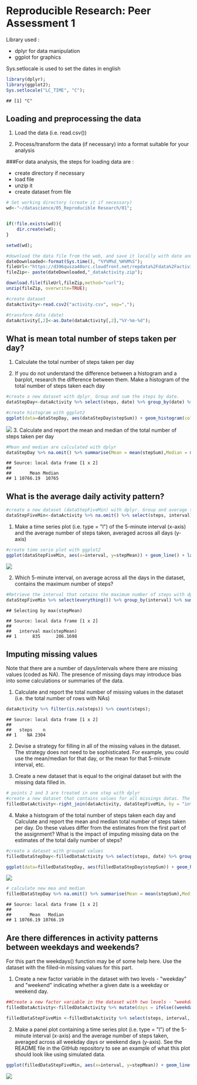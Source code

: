 # Reproducible Research: Peer Assessment 1
Library used :

* dplyr for data manipulation
* ggplot for graphics

Sys.setlocale is used to set the dates in english


```r
library(dplyr);
library(ggplot2);
Sys.setlocale("LC_TIME", "C");
```

```
## [1] "C"
```
## Loading and preprocessing the data

1. Load the data (i.e. read.csv())

2. Process/transform the data (if necessary) into a format suitable for your analysis


###For data analysis, the steps for loading data are :

* create directory if necessary
* load file
* unzip it
* create dataset from file


```r
# Set working directory (create it if necessary)
wd<-"~/datascience/05_Reproducible Research/01";


if(!file.exists(wd)){
    dir.create(wd);
}

setwd(wd);

#download the data file from the web, and save it locally with date and time in name 
dateDownloaded<-format(Sys.time(), "%Y%M%d_%H%M%S");
fileUrl<-"https://d396qusza40orc.cloudfront.net/repdata%2Fdata%2Factivity.zip";
fileZip<- paste(dateDownloaded,"_dataActivity.zip");

download.file(fileUrl,fileZip,method="curl");
unzip(fileZip, overwrite=TRUE);

#create dataset
dataActivity<-read.csv2("activity.csv", sep=",");

#transform data (date)
dataActivity[,2]<-as.Date(dataActivity[,2],"%Y-%m-%d");
```

## What is mean total number of steps taken per day?

1. Calculate the total number of steps taken per day

2. If you do not understand the difference between a histogram and a barplot, research the difference between them. Make a histogram of the total number of steps taken each day


```r
#create a new dataset with dplyr. Group and sum the steps by date.
dataStepDay<-dataActivity %>% select(steps, date) %>% group_by(date) %>% summarise(stepSum = sum(steps));

#create histogram with ggplot2
ggplot(data=dataStepDay, aes(dataStepDay$stepSum)) + geom_histogram(col="black",aes(fill=..count..)) + labs(title="Histogram of total number of steps taken per day") + ylab("frequency") + xlab("steps") + ylim(c(0,10));
```

![](PA1_template_files/figure-html/unnamed-chunk-1-1.png) 
3. Calculate and report the mean and median of the total number of steps taken per day


```r
#Mean and median are calculated with dplyr
dataStepDay %>% na.omit() %>% summarise(Mean = mean(stepSum),Median = median(stepSum));
```

```
## Source: local data frame [1 x 2]
## 
##       Mean Median
## 1 10766.19  10765
```

## What is the average daily activity pattern?


```r
#create a new dataset (dataStepFiveMin) with dplyr. Group and average the steps by intervals.
dataStepFiveMin<-dataActivity %>% na.omit() %>% select(steps, interval) %>% group_by(interval) %>% summarise(stepMean = mean(steps));
```

1. Make a time series plot (i.e. type = "l") of the 5-minute interval (x-axis) and the average number of steps taken, averaged across all days (y-axis)

```r
#create time serie plot with ggplot2
ggplot(dataStepFiveMin, aes(x=interval, y=stepMean)) + geom_line() + labs(title="Average number of steps taken per day") + ylab("steps average");
```

![](PA1_template_files/figure-html/unnamed-chunk-4-1.png) 

2. Which 5-minute interval, on average across all the days in the dataset, contains the maximum number of steps?

```r
#Retrieve the interval that cotains the maximum number of steps with dplyr
dataStepFiveMin %>% select(everything()) %>% group_by(interval) %>% summarise(max(stepMean)) %>% top_n(n=1);
```

```
## Selecting by max(stepMean)
```

```
## Source: local data frame [1 x 2]
## 
##   interval max(stepMean)
## 1      835      206.1698
```


## Imputing missing values

Note that there are a number of days/intervals where there are missing values (coded as NA). The presence of missing days may introduce bias into some calculations or summaries of the data.

1. Calculate and report the total number of missing values in the dataset (i.e. the total number of rows with NAs)


```r
dataActivity %>% filter(is.na(steps)) %>% count(steps);
```

```
## Source: local data frame [1 x 2]
## 
##   steps    n
## 1    NA 2304
```

2. Devise a strategy for filling in all of the missing values in the dataset. The strategy does not need to be sophisticated. For example, you could use the mean/median for that day, or the mean for that 5-minute interval, etc.

3. Create a new dataset that is equal to the original dataset but with the missing data filled in.


```r
# points 2 and 3 are treated in one step with dplyr
#create a new dataset that contains values for all missings datas. The strategy is to use the dataset "dataStepFiveMin" created before. If a data is missing, replace it with the average value.  
filledDataActivity<-right_join(dataActivity, dataStepFiveMin, by = "interval") %>% mutate(stepFilled = ifelse(is.na(steps), stepMean, steps)) %>% select(steps = stepFilled, date, interval);
```

4. Make a histogram of the total number of steps taken each day and Calculate and report the mean and median total number of steps taken per day. Do these values differ from the estimates from the first part of the assignment? What is the impact of imputing missing data on the estimates of the total daily number of steps?


```r
#create a dataset with grouped values
filledDataStepDay<-filledDataActivity %>% select(steps, date) %>% group_by(date) %>% summarise(stepSum = sum(steps));

ggplot(data=filledDataStepDay, aes(filledDataStepDay$stepSum)) + geom_histogram(col="black",aes(fill=..count..)) + labs(title="Histogram of total number of steps taken per day") + ylab("frequency") + xlab("steps") + ylim(c(0,15));
```

![](PA1_template_files/figure-html/unnamed-chunk-8-1.png) 

```r
# calculate new mea and median
filledDataStepDay %>% na.omit() %>% summarise(Mean = mean(stepSum),Median = median(stepSum));
```

```
## Source: local data frame [1 x 2]
## 
##       Mean   Median
## 1 10766.19 10766.19
```

## Are there differences in activity patterns between weekdays and weekends?

For this part the weekdays() function may be of some help here. Use the dataset with the filled-in missing values for this part.

1. Create a new factor variable in the dataset with two levels - "weekday" and "weekend" indicating whether a given date is a weekday or weekend day.


```r
##Create a new factor variable in the dataset with two levels - "weekday" and "weekend" indicating whether a given date is a weekday or weekend day.
filledDataActivity<-filledDataActivity %>% mutate(days = ifelse((weekdays(filledDataActivity$date) == "Saturday" | weekdays(filledDataActivity$date) == "Sunday"), "weekend" , "weekday"));

filledDataStepFiveMin <-filledDataActivity %>% select(steps, interval, days) %>% group_by(interval, days) %>% summarise(stepMean = mean(steps));
```

2. Make a panel plot containing a time series plot (i.e. type = "l") of the 5-minute interval (x-axis) and the average number of steps taken, averaged across all weekday days or weekend days (y-axis). See the README file in the GitHub repository to see an example of what this plot should look like using simulated data.


```r
ggplot(filledDataStepFiveMin, aes(x=interval, y=stepMean)) + geom_line(aes(colour=days)) + facet_wrap( ~days, nrow = 2) + labs(title="Average number of steps taken per day") + ylab("steps average");
```

![](PA1_template_files/figure-html/unnamed-chunk-10-1.png) 
